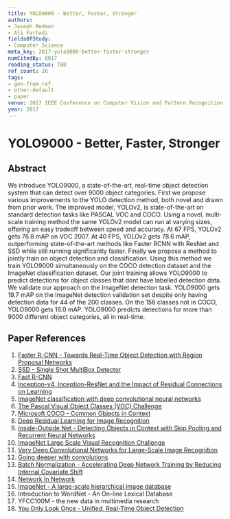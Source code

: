 ```yaml
---
title: YOLO9000 - Better, Faster, Stronger
authors:
- Joseph Redmon
- Ali Farhadi
fieldsOfStudy:
- Computer Science
meta_key: 2017-yolo9000-better-faster-stronger
numCitedBy: 8017
reading_status: TBD
ref_count: 26
tags:
- gen-from-ref
- other-default
- paper
venue: 2017 IEEE Conference on Computer Vision and Pattern Recognition (CVPR)
year: 2017
---
```


# YOLO9000 - Better, Faster, Stronger

## Abstract

We introduce YOLO9000, a state-of-the-art, real-time object detection system that can detect over 9000 object categories. First we propose various improvements to the YOLO detection method, both novel and drawn from prior work. The improved model, YOLOv2, is state-of-the-art on standard detection tasks like PASCAL VOC and COCO. Using a novel, multi-scale training method the same YOLOv2 model can run at varying sizes, offering an easy tradeoff between speed and accuracy. At 67 FPS, YOLOv2 gets 76.8 mAP on VOC 2007. At 40 FPS, YOLOv2 gets 78.6 mAP, outperforming state-of-the-art methods like Faster RCNN with ResNet and SSD while still running significantly faster. Finally we propose a method to jointly train on object detection and classification. Using this method we train YOLO9000 simultaneously on the COCO detection dataset and the ImageNet classification dataset. Our joint training allows YOLO9000 to predict detections for object classes that dont have labelled detection data. We validate our approach on the ImageNet detection task. YOLO9000 gets 19.7 mAP on the ImageNet detection validation set despite only having detection data for 44 of the 200 classes. On the 156 classes not in COCO, YOLO9000 gets 16.0 mAP. YOLO9000 predicts detections for more than 9000 different object categories, all in real-time.

## Paper References

1. [Faster R-CNN - Towards Real-Time Object Detection with Region Proposal Networks](2015-faster-r-cnn-towards-real-time-object-detection-with-region-proposal-networks)
2. [SSD - Single Shot MultiBox Detector](2016-ssd-net.md)
3. [Fast R-CNN](2015-fast-r-cnn)
4. [Inception-v4, Inception-ResNet and the Impact of Residual Connections on Learning](2017-inception-v4-inception-resnet-and-the-impact-of-residual-connections-on-learning)
5. [ImageNet classification with deep convolutional neural networks](2012-alexnet.md)
6. [The Pascal Visual Object Classes (VOC) Challenge](2009-the-pascal-visual-object-classes-voc-challenge)
7. [Microsoft COCO - Common Objects in Context](2014-microsoft-coco-common-objects-in-context)
8. [Deep Residual Learning for Image Recognition](2015-resnet.md)
9. [Inside-Outside Net - Detecting Objects in Context with Skip Pooling and Recurrent Neural Networks](2016-inside-outside-net-detecting-objects-in-context-with-skip-pooling-and-recurrent-neural-networks)
10. [ImageNet Large Scale Visual Recognition Challenge](2015-imagenet-large-scale-visual-recognition-challenge)
11. [Very Deep Convolutional Networks for Large-Scale Image Recognition](2014-vggnet.md)
12. [Going deeper with convolutions](2015-going-deeper-with-convolutions)
13. [Batch Normalization - Accelerating Deep Network Training by Reducing Internal Covariate Shift](2015-batch-normalization-accelerating-deep-network-training-by-reducing-internal-covariate-shift)
14. [Network In Network](2014-network-in-network)
15. [ImageNet - A large-scale hierarchical image database](2009-imagenet-a-large-scale-hierarchical-image-database)
16. Introduction to WordNet - An On-line Lexical Database
17. YFCC100M - the new data in multimedia research
18. [You Only Look Once - Unified, Real-Time Object Detection](2016-you-only-look-once-unified-real-time-object-detection)
